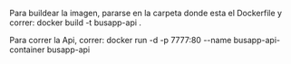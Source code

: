 

Para buildear la imagen, pararse en la carpeta donde esta el Dockerfile y correr:
docker build -t busapp-api .


Para correr la Api, correr:
docker run -d -p 7777:80 --name busapp-api-container busapp-api
